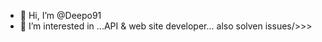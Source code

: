 - 👋 Hi, I’m @Deepo91
- 👀 I’m interested in ...API & web site developer... also solven issues/>>>

<!---
Deepo91/Deepo91 is a ✨ special ✨ repository because its `README.md` (this file) appears on your GitHub profile.
You can click the Preview link to take a look at your changes.
--->
